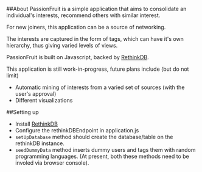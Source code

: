 ##About
PassionFruit is a simple application that aims to consolidate an individual's interests, recommend others with similar interest.

For new joiners, this application can be a source of networking.

The interests are captured in the form of tags, which can have it's own hierarchy, thus giving varied levels of views.

PassionFruit is built on Javascript, backed by [RethinkDB](http://www.rethinkdb.com).

This application is still work-in-progress, future plans include (but do not limit)
* Automatic mining of interests from a varied set of sources (with the user's approval)
* Different visualizations

##Setting up
- Install [RethinkDB](http://www.rethinkdb.com/docs/install/)
- Configure the rethinkDBEndpoint in application.js
- ```setUpDatabase``` method should create the database/table on the rethinkDB instance. 
- ```seedDummyData``` method inserts dummy users and tags them with random programming languages.
(At present, both these methods need to be involed via browser console).